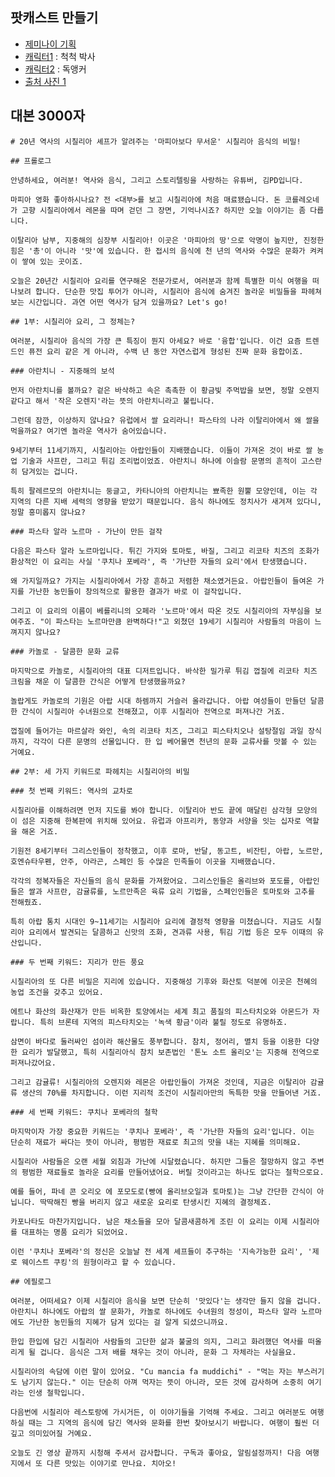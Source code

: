 ## 팟캐스트 만들기

- [제미나이 기획](https://gemini.google.com/app/09b8878ee5a8ebfd?android-min-version=301356232&ios-min-version=322.0&is_sa=1&campaign_id=gemini_overview_page&utm_source=gemini&utm_medium=web&utm_campaign=gemini_overview_page&pt=9008&mt=8&ct=gemini_overview_page&hl=ko&_gl=1*mnfq39*_up*MQ..*_ga*MTYwODM1NDY2Ny4xNzU3NTUzNDA2*_ga_WC57KJ50ZZ*czE3NTc1NTM0MDYkbzEkZzAkdDE3NTc1NTM0MDYkajYwJGwwJGgw&gclid=Cj0KCQjww4TGBhCKARIsAFLXndRkwNArnxjg9YhLG6Rh1tgWu6nMRCy-hSsi-IGUU9NUqAzcoJVw17AaAh9XEALw_wcB&gclsrc=aw.ds&gbraid=0AAAAApk5BhnVNi6AFUxWo_wTE_Iu8QhZC) 
- [캐릭터1](https://labs.google/fx/tools/whisk/share/58k1af7a00000) : 척척 박사
- [캐릭터2](https://labs.google/fx/tools/whisk/share/62fad3dhp0000) : 독앵커
- [출처 사진 1](https://www.worldhistory.org/uploads/images/283.jpg?v=1677788823-0) 


## 대본 3000자
```
# 20년 역사의 시칠리아 셰프가 알려주는 '마피아보다 무서운' 시칠리아 음식의 비밀!

## 프롤로그

안녕하세요, 여러분! 역사와 음식, 그리고 스토리텔링을 사랑하는 유튜버, 김PD입니다. 

마피아 영화 좋아하시나요? 전 <대부>를 보고 시칠리아에 처음 매료됐습니다. 돈 코를레오네가 고향 시칠리아에서 레몬을 따며 걷던 그 장면, 기억나시죠? 하지만 오늘 이야기는 좀 다릅니다. 

이탈리아 남부, 지중해의 심장부 시칠리아! 이곳은 '마피아의 땅'으로 악명이 높지만, 진정한 힘은 '총'이 아니라 '맛'에 있습니다. 한 접시의 음식에 천 년의 역사와 수많은 문화가 켜켜이 쌓여 있는 곳이죠. 

오늘은 20년간 시칠리아 요리를 연구해온 전문가로서, 여러분과 함께 특별한 미식 여행을 떠나보려 합니다. 단순한 맛집 투어가 아니라, 시칠리아 음식에 숨겨진 놀라운 비밀들을 파헤쳐보는 시간입니다. 과연 어떤 역사가 담겨 있을까요? Let's go!

## 1부: 시칠리아 요리, 그 정체는?

여러분, 시칠리아 음식의 가장 큰 특징이 뭔지 아세요? 바로 '융합'입니다. 이건 요즘 트렌드인 퓨전 요리 같은 게 아니라, 수백 년 동안 자연스럽게 형성된 진짜 문화 융합이죠.

### 아란치니 - 지중해의 보석

먼저 아란치니를 볼까요? 겉은 바삭하고 속은 촉촉한 이 황금빛 주먹밥을 보면, 정말 오렌지 같다고 해서 '작은 오렌지'라는 뜻의 아란치니라고 불립니다. 

그런데 잠깐, 이상하지 않나요? 유럽에서 쌀 요리라니! 파스타의 나라 이탈리아에서 왜 쌀을 먹을까요? 여기엔 놀라운 역사가 숨어있습니다.

9세기부터 11세기까지, 시칠리아는 아랍인들이 지배했습니다. 이들이 가져온 것이 바로 쌀 농업 기술과 사프란, 그리고 튀김 조리법이었죠. 아란치니 하나에 이슬람 문명의 흔적이 고스란히 담겨있는 겁니다. 

특히 팔레르모의 아란치니는 둥글고, 카타니아의 아란치니는 뾰족한 원뿔 모양인데, 이는 각 지역의 다른 지배 세력의 영향을 받았기 때문입니다. 음식 하나에도 정치사가 새겨져 있다니, 정말 흥미롭지 않나요?

### 파스타 알라 노르마 - 가난이 만든 걸작

다음은 파스타 알라 노르마입니다. 튀긴 가지와 토마토, 바질, 그리고 리코타 치즈의 조화가 환상적인 이 요리는 사실 '쿠치나 포베라', 즉 '가난한 자들의 요리'에서 탄생했습니다.

왜 가지일까요? 가지는 시칠리아에서 가장 흔하고 저렴한 채소였거든요. 아랍인들이 들여온 가지를 가난한 농민들이 창의적으로 활용한 결과가 바로 이 걸작입니다. 

그리고 이 요리의 이름이 베를리니의 오페라 '노르마'에서 따온 것도 시칠리아의 자부심을 보여주죠. "이 파스타는 노르마만큼 완벽하다!"고 외쳤던 19세기 시칠리아 사람들의 마음이 느껴지지 않나요?

### 카놀로 - 달콤한 문화 교류

마지막으로 카놀로, 시칠리아의 대표 디저트입니다. 바삭한 밀가루 튀김 껍질에 리코타 치즈 크림을 채운 이 달콤한 간식은 어떻게 탄생했을까요?

놀랍게도 카놀로의 기원은 아랍 시대 하렘까지 거슬러 올라갑니다. 아랍 여성들이 만들던 달콤한 간식이 시칠리아 수녀원으로 전해졌고, 이후 시칠리아 전역으로 퍼져나간 거죠. 

껍질에 들어가는 마르살라 와인, 속의 리코타 치즈, 그리고 피스타치오나 설탕절임 과일 장식까지, 각각이 다른 문명의 선물입니다. 한 입 베어물면 천년의 문화 교류사를 맛볼 수 있는 거예요.

## 2부: 세 가지 키워드로 파헤치는 시칠리아의 비밀

### 첫 번째 키워드: 역사의 교차로

시칠리아를 이해하려면 먼저 지도를 봐야 합니다. 이탈리아 반도 끝에 매달린 삼각형 모양의 이 섬은 지중해 한복판에 위치해 있어요. 유럽과 아프리카, 동양과 서양을 잇는 십자로 역할을 해온 거죠.

기원전 8세기부터 그리스인들이 정착했고, 이후 로마, 반달, 동고트, 비잔틴, 아랍, 노르만, 호엔슈타우펜, 안주, 아라곤, 스페인 등 수많은 민족들이 이곳을 지배했습니다. 

각각의 정복자들은 자신들의 음식 문화를 가져왔어요. 그리스인들은 올리브와 포도를, 아랍인들은 쌀과 사프란, 감귤류를, 노르만족은 육류 요리 기법을, 스페인인들은 토마토와 고추를 전해줬죠. 

특히 아랍 통치 시대인 9~11세기는 시칠리아 요리에 결정적 영향을 미쳤습니다. 지금도 시칠리아 요리에서 발견되는 달콤하고 신맛의 조화, 견과류 사용, 튀김 기법 등은 모두 이때의 유산입니다.

### 두 번째 키워드: 지리가 만든 풍요

시칠리아의 또 다른 비밀은 지리에 있습니다. 지중해성 기후와 화산토 덕분에 이곳은 천혜의 농업 조건을 갖추고 있어요.

에트나 화산의 화산재가 만든 비옥한 토양에서는 세계 최고 품질의 피스타치오와 아몬드가 자랍니다. 특히 브론테 지역의 피스타치오는 '녹색 황금'이라 불릴 정도로 유명하죠.

삼면이 바다로 둘러싸인 섬이라 해산물도 풍부합니다. 참치, 정어리, 멸치 등을 이용한 다양한 요리가 발달했고, 특히 시칠리아식 참치 보존법인 '톤노 소트 올리오'는 지중해 전역으로 퍼져나갔어요.

그리고 감귤류! 시칠리아의 오렌지와 레몬은 아랍인들이 가져온 것인데, 지금은 이탈리아 감귤류 생산의 70%를 차지합니다. 이런 지리적 조건이 시칠리아만의 독특한 맛을 만들어낸 거죠.

### 세 번째 키워드: 쿠치나 포베라의 철학

마지막이자 가장 중요한 키워드는 '쿠치나 포베라', 즉 '가난한 자들의 요리'입니다. 이는 단순히 재료가 싸다는 뜻이 아니라, 평범한 재료로 최고의 맛을 내는 지혜를 의미해요.

시칠리아 사람들은 오랜 세월 외침과 가난에 시달렸습니다. 하지만 그들은 절망하지 않고 주변의 평범한 재료들로 놀라운 요리를 만들어냈어요. 버릴 것이라고는 하나도 없다는 철학으로요.

예를 들어, 파네 콘 오리오 에 포모도로(빵에 올리브오일과 토마토)는 그냥 간단한 간식이 아닙니다. 딱딱해진 빵을 버리지 않고 새로운 요리로 탄생시킨 지혜의 결정체죠.

카포나타도 마찬가지입니다. 남은 채소들을 모아 달콤새콤하게 조린 이 요리는 이제 시칠리아를 대표하는 명품 요리가 되었어요.

이런 '쿠치나 포베라'의 정신은 오늘날 전 세계 셰프들이 추구하는 '지속가능한 요리', '제로 웨이스트 쿠킹'의 원형이라고 할 수 있습니다.

## 에필로그

여러분, 어떠세요? 이제 시칠리아 음식을 보면 단순히 '맛있다'는 생각만 들지 않을 겁니다. 아란치니 하나에도 아랍의 쌀 문화가, 카놀로 하나에도 수녀원의 정성이, 파스타 알라 노르마에도 가난한 농민들의 지혜가 담겨 있다는 걸 알게 되셨으니까요.

한입 한입에 담긴 시칠리아 사람들의 고단한 삶과 불굴의 의지, 그리고 화려했던 역사를 떠올리게 될 겁니다. 음식은 그저 배를 채우는 것이 아니라, 문화 그 자체라는 사실을요.

시칠리아의 속담에 이런 말이 있어요. "Cu mancia fa muddichi" - "먹는 자는 부스러기도 남기지 않는다." 이는 단순히 아껴 먹자는 뜻이 아니라, 모든 것에 감사하며 소중히 여기라는 인생 철학입니다.

다음번에 시칠리아 레스토랑에 가시거든, 이 이야기들을 기억해 주세요. 그리고 여러분도 여행하실 때는 그 지역의 음식에 담긴 역사와 문화를 한번 찾아보시기 바랍니다. 여행이 훨씬 더 깊고 의미있어질 거예요.

오늘도 긴 영상 끝까지 시청해 주셔서 감사합니다. 구독과 좋아요, 알림설정까지! 다음 여행지에서 또 다른 맛있는 이야기로 만나요. 치아오!
```